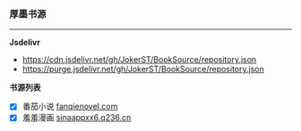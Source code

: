 ### 厚墨书源

---

**Jsdelivr**
- https://cdn.jsdelivr.net/gh/JokerST/BookSource/repository.json
- https://purge.jsdelivr.net/gh/JokerST/BookSource/repository.json

**书源列表**
- [x] 番茄小说 [fanqienovel.com](https://fanqienovel.com)
- [x] 羞羞漫画 [sinaappxx6.q236.cn](http://sinaappxx6.q236.cn)
